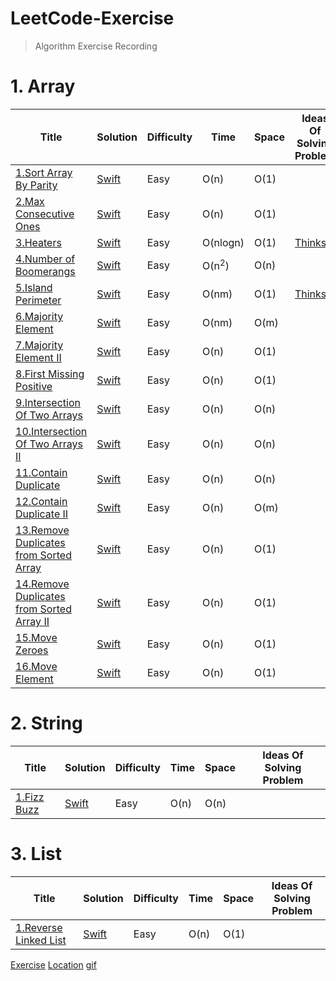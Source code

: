 

# LeetCode-Exercise

> Algorithm Exercise Recording

# 1. Array

Title | Solution | Difficulty | Time | Space | Ideas Of Solving Problem
---|---|---|---|---|----|
[1.Sort Array By Parity](https://leetcode.com/problems/sort-array-by-parity/)| [Swift](https://github.com/SummerHF/LeetCode-Exercise/blob/master/Array/SortArrByParity.playground/Contents.swift) | Easy | O(n) | O(1) | 
[2.Max Consecutive Ones](https://leetcode.com/problems/max-consecutive-ones/)| [Swift](https://github.com/SummerHF/LeetCode-Exercise/blob/master/Array/MaxConsecutive.playground/Contents.swift)| Easy| O(n) | O(1) | 
[3.Heaters](https://leetcode.com/problems/heaters/) | [Swift](https://github.com/SummerHF/LeetCode-Exercise/blob/master/Array/Heaters.playground/Contents.swift) |Easy | O(nlogn) | O(1) | [Thinks](http://ww3.sinaimg.cn/large/006tNc79ly1g4knv9japzj30u00y4npd.jpg)
[4.Number of Boomerangs](https://leetcode.com/problems/number-of-boomerangs) | [Swift](https://github.com/SummerHF/LeetCode-Exercise/blob/master/Array/NumberOfBoomerangs.playground/Contents.swift) | Easy| O(n<sup>2</sup>) | O(n) |
[5.Island Perimeter](https://leetcode.com/problems/island-perimeter/) | [Swift](https://github.com/SummerHF/LeetCode-Exercise/blob/master/Array/IslandPerimeter.playground/Contents.swift) | Easy| O(nm) | O(1) | [Thinks](http://ww3.sinaimg.cn/large/006tNc79ly1g4mfucx8s0j306t06cwed.jpg)
[6.Majority Element](https://leetcode.com/problems/majority-element/) | [Swift](https://github.com/SummerHF/LeetCode-Exercise/blob/master/Array/MajorityElement.playground/Contents.swift) | Easy| O(nm) | O(m) | 
[7.Majority Element II](https://leetcode.com/problems/majority-element-ii/) | [Swift](https://github.com/SummerHF/LeetCode-Exercise/blob/master/Array/MajorityElementII.playground/Contents.swift) | Easy| O(n) | O(1) | 
[8.First Missing Positive](https://leetcode.com/problems/first-missing-positive/) | [Swift](https://github.com/SummerHF/LeetCode-Exercise/blob/master/Array/FirstMissingPositive.playground/Contents.swift) | Easy| O(n) | O(1) | 
[9.Intersection Of Two Arrays](https://leetcode.com/problems/intersection-of-two-arrays/) | [Swift](https://github.com/SummerHF/LeetCode-Exercise/blob/master/Array/IntersectionOfTwoArrays.playground/Contents.swift) | Easy| O(n) | O(n) | 
[10.Intersection Of Two Arrays II](https://leetcode.com/problems/intersection-of-two-arrays-ii/) | [Swift](https://github.com/SummerHF/LeetCode-Exercise/blob/master/Array/IntersectionOfTwoArraysII.playground/Contents.swift) | Easy| O(n) | O(n) | 
[11.Contain Duplicate](https://leetcode.com/problems/contains-duplicate/) | [Swift](https://github.com/SummerHF/LeetCode-Exercise/blob/master/Array/ContainDuplicate.playground/Contents.swift) | Easy| O(n) | O(n) | 
[12.Contain Duplicate II](https://leetcode.com/problems/contains-duplicate-ii/) | [Swift](https://github.com/SummerHF/LeetCode-Exercise/blob/master/Array/ContainDuplicateII.playground/Contents.swift) | Easy| O(n) | O(m) | 
[13.Remove Duplicates from Sorted Array](https://leetcode.com/problems/remove-duplicates-from-sorted-array/) | [Swift](https://github.com/SummerHF/LeetCode-Exercise/blob/master/Array/RemoveDuplicatesfromSortedArray.playground/Contents.swift) | Easy| O(n) | O(1) | 
[14.Remove Duplicates from Sorted Array II](https://leetcode.com/problems/remove-duplicates-from-sorted-array-ii/) | [Swift](https://github.com/SummerHF/LeetCode-Exercise/blob/master/Array/RemoveDuplicatesfromSortedArrayII.playground/Contents.swift) | Easy| O(n) | O(1) | 
[15.Move Zeroes](https://leetcode.com/problems/move-zeroes/) | [Swift](https://github.com/SummerHF/LeetCode-Exercise/blob/master/Array/MoveZeroes.playground/Contents.swift) | Easy| O(n) | O(1) | 
[16.Move Element](https://leetcode.com/problems/remove-element/) | [Swift](https://github.com/SummerHF/LeetCode-Exercise/blob/master/Array/RemoveElement.playground/Contents.swift) | Easy| O(n) | O(1) | 
# 2. String

Title | Solution | Difficulty | Time | Space | Ideas Of Solving Problem
---|---|---|---|---|----|
[1.Fizz Buzz](https://leetcode.com/problems/fizz-buzz/)| [Swift](https://github.com/SummerHF/LeetCode-Exercise/blob/master/String/FizzBuzz.playground/Contents.swift) | Easy | O(n) | O(n) | 

# 3. List

Title | Solution | Difficulty | Time | Space | Ideas Of Solving Problem
---|---|---|---|---|----|
[1.Reverse Linked List](https://leetcode.com/problems/reverse-linked-list/)| [Swift](https://github.com/SummerHF/LeetCode-Exercise/blob/master/List/ReverseLinkedList.playground/Contents.swift) | Easy | O(n) | O(1) | 

[Exercise](https://github.com/soapyigu/LeetCode-Swift#string)
[Location](https://github.com/SummerHF/LeetCode-Exercise)
[gif](https://github.com/azl397985856/leetcode)
